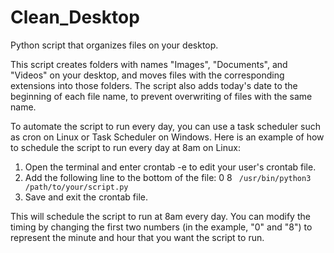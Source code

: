 # Clean_Desktop
Python script that organizes files on your desktop. 

This script creates folders with names "Images", "Documents", and "Videos" on your desktop, and moves files with the corresponding extensions into those folders. The script also adds today's date to the beginning of each file name, to prevent overwriting of files with the same name.

To automate the script to run every day, you can use a task scheduler such as cron on Linux or Task Scheduler on Windows. Here is an example of how to schedule the script to run every day at 8am on Linux:

1. Open the terminal and enter crontab -e to edit your user's crontab file.
2. Add the following line to the bottom of the file: 0 8 ``` /usr/bin/python3 /path/to/your/script.py```
3. Save and exit the crontab file.

This will schedule the script to run at 8am every day. You can modify the timing by changing the first two numbers (in the example, "0" and "8") to represent the minute and hour that you want the script to run.
